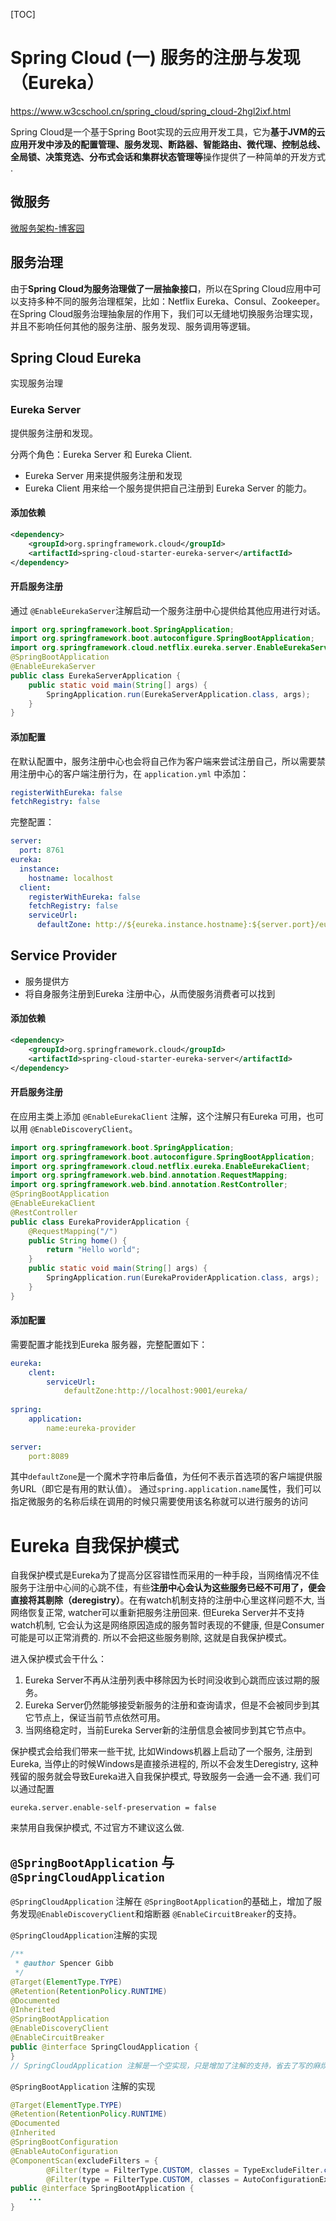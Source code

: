 [TOC]

# Spring Cloud (一) 服务的注册与发现（Eureka）

https://www.w3cschool.cn/spring_cloud/spring_cloud-2hgl2ixf.html

Spring Cloud是一个基于Spring Boot实现的云应用开发工具，它为**基于JVM的云应用开发中涉及的配置管理、服务发现、断路器、智能路由、微代理、控制总线、全局锁、决策竞选、分布式会话和集群状态管理等**操作提供了一种简单的开发方式 .

## 微服务

[微服务架构-博客园](http://www.cnblogs.com/imyalost/p/6792724.html)

## 服务治理

由于**Spring Cloud为服务治理做了一层抽象接口**，所以在Spring Cloud应用中可以支持多种不同的服务治理框架，比如：Netflix Eureka、Consul、Zookeeper。在Spring Cloud服务治理抽象层的作用下，我们可以无缝地切换服务治理实现，并且不影响任何其他的服务注册、服务发现、服务调用等逻辑。 

## Spring Cloud Eureka

实现服务治理

### Eureka Server

提供服务注册和发现。

分两个角色：Eureka Server 和 Eureka Client.

- Eureka Server 用来提供服务注册和发现
- Eureka Client 用来给一个服务提供把自己注册到 Eureka Server 的能力。

#### 添加依赖

```xml
<dependency>
    <groupId>org.springframework.cloud</groupId>
    <artifactId>spring-cloud-starter-eureka-server</artifactId>
</dependency>
```

#### 开启服务注册

通过 `@EnableEurekaServer`注解启动一个服务注册中心提供给其他应用进行对话。

```java
import org.springframework.boot.SpringApplication;
import org.springframework.boot.autoconfigure.SpringBootApplication;
import org.springframework.cloud.netflix.eureka.server.EnableEurekaServer;
@SpringBootApplication
@EnableEurekaServer
public class EurekaServerApplication {
    public static void main(String[] args) {
        SpringApplication.run(EurekaServerApplication.class, args);
    }
}
```

#### 添加配置

在默认配置中，服务注册中心也会将自己作为客户端来尝试注册自己，所以需要禁用注册中心的客户端注册行为，在 `application.yml` 中添加：

```yml
registerWithEureka: false
fetchRegistry: false
```

完整配置：

```yml
server:
  port: 8761
eureka:
  instance:
    hostname: localhost
  client:
    registerWithEureka: false
    fetchRegistry: false
    serviceUrl:
      defaultZone: http://${eureka.instance.hostname}:${server.port}/eureka/
```



## Service Provider

- 服务提供方
- 将自身服务注册到Eureka 注册中心，从而使服务消费者可以找到

#### 添加依赖

```xml
<dependency>
    <groupId>org.springframework.cloud</groupId>
    <artifactId>spring-cloud-starter-eureka-server</artifactId>
</dependency>
```

#### 开启服务注册

在应用主类上添加 `@EnableEurekaClient` 注解，这个注解只有Eureka 可用，也可以用 `@EnableDiscoveryClient`。

```java
import org.springframework.boot.SpringApplication;
import org.springframework.boot.autoconfigure.SpringBootApplication;
import org.springframework.cloud.netflix.eureka.EnableEurekaClient;
import org.springframework.web.bind.annotation.RequestMapping;
import org.springframework.web.bind.annotation.RestController;
@SpringBootApplication
@EnableEurekaClient
@RestController
public class EurekaProviderApplication {
    @RequestMapping("/")
    public String home() {
        return "Hello world";
    }
    public static void main(String[] args) {
        SpringApplication.run(EurekaProviderApplication.class, args);
    }
}
```

#### 添加配置

需要配置才能找到Eureka 服务器，完整配置如下：

```yml
eureka:
	clent:
		serviceUrl:
			defaultZone:http://localhost:9001/eureka/
			
spring:	
	application:
		name:eureka-provider
		
server:
	port:8089
```

其中`defaultZone`是一个魔术字符串后备值，为任何不表示首选项的客户端提供服务URL（即它是有用的默认值）。 通过`spring.application.name`属性，我们可以指定微服务的名称后续在调用的时候只需要使用该名称就可以进行服务的访问 

# Eureka 自我保护模式

自我保护模式是Eureka为了提高分区容错性而采用的一种手段，当网络情况不佳服务于注册中心间的心跳不佳，有些**注册中心会认为这些服务已经不可用了，便会直接将其剔除（deregistry）**。在有watch机制支持的注册中心里这样问题不大, 当网络恢复正常, watcher可以重新把服务注册回来. 但Eureka Server并不支持watch机制, 它会认为这是网络原因造成的服务暂时表现的不健康, 但是Consumer可能是可以正常消费的. 所以不会把这些服务剔除, 这就是自我保护模式。

进入保护模式会干什么：

1. Eureka Server不再从注册列表中移除因为长时间没收到心跳而应该过期的服务。
2. Eureka Server仍然能够接受新服务的注册和查询请求，但是不会被同步到其它节点上，保证当前节点依然可用。
3. 当网络稳定时，当前Eureka Server新的注册信息会被同步到其它节点中。

  保护模式会给我们带来一些干扰, 比如Windows机器上启动了一个服务, 注册到Eureka, 当停止的时候Windows是直接杀进程的, 所以不会发生Deregistry, 这种残留的服务就会导致Eureka进入自我保护模式, 导致服务一会通一会不通. 我们可以通过配置

```
eureka.server.enable-self-preservation = false
```

来禁用自我保护模式, 不过官方不建议这么做.

 

## `@SpringBootApplication` 与 `@SpringCloudApplication`

`@SpringCloudApplication` 注解在 `@SpringBootApplication`的基础上，增加了服务发现`@EnableDiscoveryClient`和熔断器
`@EnableCircuitBreaker`的支持。



`@SpringCloudApplication`注解的实现

```java
/**
 * @author Spencer Gibb
 */
@Target(ElementType.TYPE)
@Retention(RetentionPolicy.RUNTIME)
@Documented
@Inherited
@SpringBootApplication
@EnableDiscoveryClient
@EnableCircuitBreaker
public @interface SpringCloudApplication {
}
// SpringCloudApplication 注解是一个空实现，只是增加了注解的支持，省去了写的麻烦
```

`@SpringBootApplication` 注解的实现

```java
@Target(ElementType.TYPE)
@Retention(RetentionPolicy.RUNTIME)
@Documented
@Inherited
@SpringBootConfiguration
@EnableAutoConfiguration
@ComponentScan(excludeFilters = {
		@Filter(type = FilterType.CUSTOM, classes = TypeExcludeFilter.class),
		@Filter(type = FilterType.CUSTOM, classes = AutoConfigurationExcludeFilter.class) })
public @interface SpringBootApplication {
    ...
}
```

